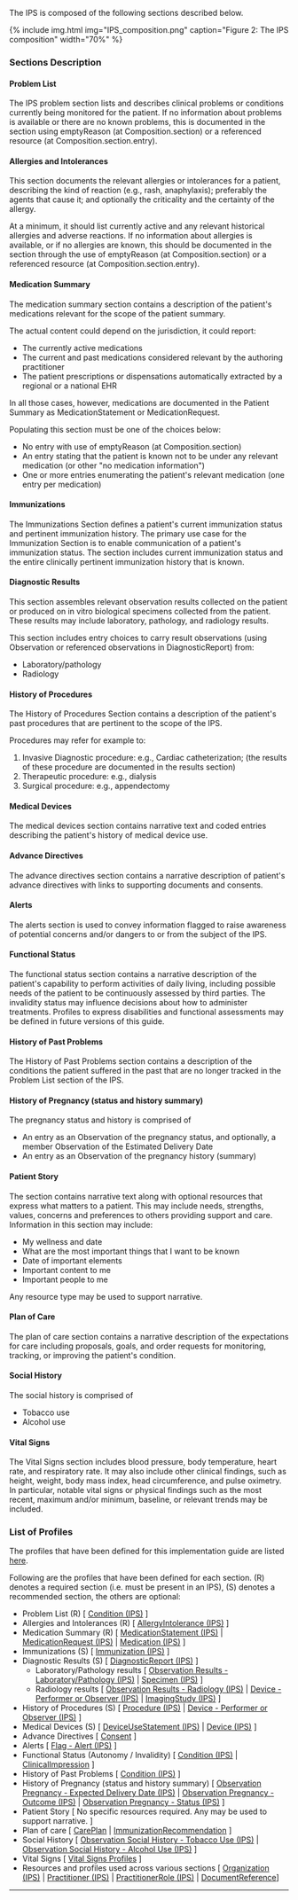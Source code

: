 The IPS is composed of the following sections described below.

{% include img.html img="IPS_composition.png" caption="Figure 2: The IPS composition" width="70%" %}

### Sections Description

#### Problem List

The IPS problem section lists and describes clinical problems or conditions currently being monitored for the patient. If no information about problems is available or there are no known problems, this is documented in the section using emptyReason (at Composition.section) or a referenced resource (at Composition.section.entry).

#### Allergies and Intolerances

This section documents the relevant allergies or intolerances for a patient, describing the kind of reaction (e.g., rash, anaphylaxis); preferably the agents that cause it; and optionally the criticality and the certainty of the allergy.

At a minimum, it should list currently active and any relevant historical allergies and adverse reactions. If no information about allergies is available, or if no allergies are known, this should be documented in the section through the use of emptyReason (at Composition.section) or a referenced resource (at Composition.section.entry).

#### Medication Summary

The medication summary section contains a description of the patient's medications relevant for the scope of the patient summary.

The actual content could depend on the jurisdiction, it could report:

- The currently active medications
- The current and past medications considered relevant by the authoring practitioner
- The patient prescriptions or dispensations automatically extracted by a regional or a national EHR

In all those cases, however, medications are documented in the Patient Summary as MedicationStatement or MedicationRequest.

Populating this section must be one of the choices below:

- No entry with use of emptyReason (at Composition.section)
- An entry stating that the patient is known not to be under any relevant medication (or other "no medication information")
- One or more entries enumerating the patient's relevant medication (one entry per medication)

#### Immunizations

The Immunizations Section defines a patient's current immunization status and pertinent immunization history. The primary use case for the Immunization Section is to enable communication of a patient's immunization status. The section includes current immunization status and the entire clinically pertinent immunization history that is known.

#### Diagnostic Results

This section assembles relevant observation results collected on the patient or produced on in vitro biological specimens collected from the patient. These results may include laboratory, pathology, and radiology results.

This section includes entry choices to carry result observations (using Observation or referenced observations in DiagnosticReport) from:

- Laboratory/pathology
- Radiology

#### History of Procedures

The History of Procedures Section contains a description of the patient's past procedures that are pertinent to the scope of the IPS.

Procedures may refer for example to:

1. Invasive Diagnostic procedure: e.g., Cardiac catheterization; (the results of these procedure are documented in the results section)
2. Therapeutic procedure: e.g., dialysis
3. Surgical procedure: e.g., appendectomy

#### Medical Devices

The medical devices section contains narrative text and coded entries describing the patient's history of medical device use.

#### Advance Directives

The advance directives section contains a narrative description of patient's advance directives with links to supporting documents and consents.

#### Alerts

The alerts section is used to convey information flagged to raise awareness of potential concerns and/or dangers to or from the subject of the IPS.

#### Functional Status

The functional status section contains a narrative description of the patient's capability to perform activities of daily living, including possible needs of the patient to be continuously assessed by third parties. The invalidity status may influence decisions about how to administer treatments. Profiles to express disabilities and functional assessments may be defined in future versions of this guide.

#### History of Past Problems

The History of Past Problems section contains a description of the conditions the patient suffered in the past that are no longer tracked in the Problem List section of the IPS. 

#### History of Pregnancy (status and history summary)

The pregnancy status and history is comprised of

- An entry as an Observation of the pregnancy status, and optionally, a member Observation of the Estimated Delivery Date
- An entry as an Observation of the pregnancy history (summary)

#### Patient Story

The section contains narrative text along with optional resources that express what matters to a patient. This may include needs, strengths, values, concerns and preferences to others providing support and care. Information in this section may include: 

- My wellness and date
- What are the most important things that I want to be known
- Date of important elements
- Important content to me
- Important people to me

Any resource type may be used to support narrative.

#### Plan of Care

The plan of care section contains a narrative description of the expectations for care including proposals, goals, and order requests for monitoring, tracking, or improving the patient's condition.

#### Social History

The social history is comprised of

- Tobacco use
- Alcohol use

#### Vital Signs

The Vital Signs section includes blood pressure, body temperature, heart rate, and respiratory rate. It may also include other clinical findings, such as height, weight, body mass index, head circumference, and pulse oximetry. In particular, notable vital signs or physical findings such as the most recent, maximum and/or minimum, baseline, or relevant trends may be included.

### List of Profiles

The profiles that have been defined for this implementation guide are listed <a href="profiles.html">here</a>.

Following are the profiles that have been defined for each section. (R) denotes a required section (i.e. must be present in an IPS), (S) denotes a recommended section, the others are optional:

- Problem List (R)
  [ <a href="StructureDefinition-Condition-uv-ips.html">Condition (IPS)</a> ]
- Allergies and Intolerances (R)
  [ <a href="StructureDefinition-AllergyIntolerance-uv-ips.html">AllergyIntolerance (IPS)</a> ]
- Medication Summary (R)
  [ <a href="StructureDefinition-MedicationStatement-uv-ips.html">MedicationStatement (IPS)</a> |
  <a href="StructureDefinition-MedicationRequest-uv-ips.html">MedicationRequest (IPS)</a> |
  <a href="StructureDefinition-Medication-uv-ips.html">Medication (IPS)</a> ]
- Immunizations (S)
  [ <a href="StructureDefinition-Immunization-uv-ips.html">Immunization (IPS)</a> ]
- Diagnostic Results (S)
  [ <a href="StructureDefinition-DiagnosticReport-uv-ips.html">DiagnosticReport (IPS)</a> ]
  - Laboratory/Pathology results
    [ <a href="StructureDefinition-Observation-results-laboratory-pathology-uv-ips.html">Observation Results - Laboratory/Pathology (IPS)</a> |
    <a href="StructureDefinition-Specimen-uv-ips.html">Specimen (IPS)</a> ]
  - Radiology results
    [ <a href="StructureDefinition-Observation-results-radiology-uv-ips.html">Observation Results - Radiology (IPS)</a> |
    <a href="StructureDefinition-Device-observer-uv-ips.html">Device - Performer or Observer (IPS)</a> |
    <a href="StructureDefinition-ImagingStudy-uv-ips.html">ImagingStudy (IPS)</a> ]
- History of Procedures (S)
  [ <a href="StructureDefinition-Procedure-uv-ips.html">Procedure (IPS)</a> | 
  <a href="StructureDefinition-Device-observer-uv-ips.html">Device - Performer or Observer (IPS)</a> ]
- Medical Devices (S)
  [ <a href="StructureDefinition-DeviceUseStatement-uv-ips.html">DeviceUseStatement (IPS)</a> |
  <a href="StructureDefinition-Device-uv-ips.html">Device (IPS)</a> ]
- Advance Directives
  [ <a href="{{site.data.fhir.path}}consent.html">Consent</a> ]
- Alerts
  [ <a href="StructureDefinition-Flag-alert-uv-ips.html">Flag - Alert (IPS)</a> ]
- Functional Status (Autonomy / Invalidity)
  [ <a href="StructureDefinition-Condition-uv-ips.html">Condition (IPS)</a> |
  <a href="{{site.data.fhir.path}}clinicalimpression.html">ClinicalImpression</a> ]
- History of Past Problems
  [ <a href="StructureDefinition-Condition-uv-ips.html">Condition (IPS)</a> ]
- History of Pregnancy (status and history summary)
  [ <a href="StructureDefinition-Observation-pregnancy-edd-uv-ips.html">Observation Pregnancy - Expected Delivery Date (IPS)</a> |
  <a href="StructureDefinition-Observation-pregnancy-outcome-uv-ips.html">Observation Pregnancy - Outcome (IPS)</a> |
  <a href="StructureDefinition-Observation-pregnancy-status-uv-ips.html">Observation Pregnancy - Status (IPS)</a> ]
- Patient Story
  [ No specific resources required. Any may be used to support narrative. ]
- Plan of care
  [ <a href="{{site.data.fhir.path}}careplan.html">CarePlan</a> | <a href="{{site.data.fhir.path}}immunizationrecommendation.html">ImmunizationRecommendation</a> ]
- Social History
  [ <a href="StructureDefinition-Observation-tobaccouse-uv-ips.html">Observation Social History - Tobacco Use (IPS)</a> |
    <a href="StructureDefinition-Observation-alcoholuse-uv-ips.html">Observation Social History - Alcohol Use (IPS)</a> ]
- Vital Signs
  [ <a href="{{site.data.fhir.path}}observation-vitalsigns.html">Vital Signs Profiles</a> ]
- Resources and profiles used across various sections
  [ <a href="StructureDefinition-Organization-uv-ips.html">Organization (IPS)</a> | <a href="StructureDefinition-Practitioner-uv-ips.html">Practitioner (IPS)</a> | <a href="StructureDefinition-PractitionerRole-uv-ips.html">PractitionerRole (IPS)</a> | <a href="{{site.data.fhir.path}}documentreference.html">DocumentReference</a>]

---
